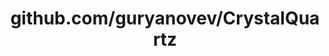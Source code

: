 ---
layout: post
title: github.com/guryanovev/CrystalQuartz
categories: link
tags: [انگلیسی, گیت‌هاب, برنامه‌نویسی]
---